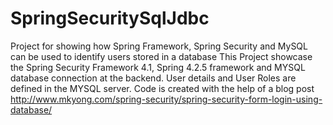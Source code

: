 # SpringSecuritySqlJdbc
Project for showing how Spring Framework, Spring Security and MySQL can be used to identify users stored in a database
This Project showcase the Spring Security Framework 4.1, Spring 4.2.5 framework and MYSQL database connection at the backend. User details and User Roles are defined in the MYSQL server. Code is created with the help of a blog post http://www.mkyong.com/spring-security/spring-security-form-login-using-database/
